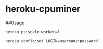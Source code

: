 heroku-cpuminer
===============

##Usage

```bash
heroku ps:scale worker=1

heroku config:set LOGIN=username:password
```
